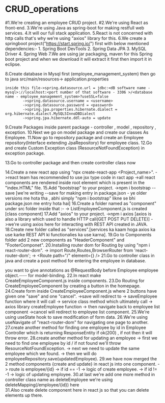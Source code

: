 # CRUD_operations
#1.We're creating an employee CRUD project.
#2.We're using React as front-end.
3.We're using Java as spring-boot for making restfull web services.
4.It will our full stack application.
5.React is not concerned with http calls that's why we're using "axios" library for this.
6.We create a springboot project("https://start.spring.io/") first with below mentioned dependencies:-
	1. Spring Boot DevTools
	2. Spring Data JPA
	3. MySQL Driver
	4. Spring Web
7.We are using jar packaging, maven for this Spring boot project and when we download it will extract it first then import it in eclipse.


8.Create database in Mysql first (employee_management_system) then go to java src/main/resources-> application.properties

	inside this file->spring.datasource.url = jdbc:<dB software name - mysql>://localhost:<port number of that software - 3306 >/<database name - employee_management_system>?useSSL=false
			->spring.datasource.username = <username>
			->spring.datasource.password = <password>
			->spring.jpa.properties.hibernate.dialect = org.hibernate.dialect.MySQL5InnoDBDialect
			->spring.jpa.hibernate.ddl-auto = update
9.Create Packages inside parent package - controller , model , repository , exception.
10.Next we go on model package and create our classes As Employee.
11.Now go to repository package and create an Employee repository(Interface extending JpaRepository) for employee class.
12.Go and create Custom Exception class (ResourceNotFoundException) in exception package.

13.Go to controller package and then create controller class now 

14.Create a new react app using "npx create-react-app <Project_name>".
	->react team has recommended to use jsx type code in ract app 
	->all react components are rendered inside root element which is present in the "index.HTML" file.
15.Add "bootstrap" to your project.
	->npm i bootstrap --save     [we're writing --save for making entry in package.json - ye older versions me hota tha , 
					abhi simply "npm i bootstrap" likne se bhi package.json me entry hota hai]
16.Create a folder named as "component" under src folder inside that :-
			-> ListEmployeeComponent.js is created [class component]
17.Add "axios" to your project.
	->npm i axios [axios is also a library which used to handle HTTP call(GET POST PUT DELETE)]
	->we're using axios here for interacting with REST API created in JAVA.
18.Create new folder called as "services".[services ka kaam hoga axios ka use karke REST API ki functionalies ka use karna].
19.Go to Components folder add 2 new components as "HeaderComponent" and "FooterComponet".
20.Installing router dom for Routing by using "npm i react-router-dom".
	-> import Route,Routes,BrowserRouter from 'react-router-dom';
	-> <BrowserRouter>
          	<HeaderComponent />
           	     <Routes>
          	    	<Route path="/" element={<EmployeeList />} />
                     </Routes>
          	<FooterComponent />
      	   </BrowserRouter>
21.Go to controller class in java and create a post method for entering the employee in database.

you want to give annotations as @RequestBody before Employee employee object.---- for model-binding. 
22.In react make CreateEmployeeComponent.js inside components.
23.Do Routing for CreateEmployeeComponent by creating a button in the homepage.
24.Create form inside CreateEmployeeComponent.js where 2 buttons have given one "save" and one "cancel".
		->save will redirect to -> saveEmployee function where it will call -> service class method which ultimately call -> axios library createEmployee function -> then navigate 					back to employee list component
		->cancel will redirect to employee list component.
25.We're using useState hook to save modification of form data.
26.We're using useNavigate of "react-router-dom" for navigating one page to another.
27.create another method for finding one employee by id in Employee Controller which is returning ResponseEntity<Employee> if ok(200) , if not then it will throw error.
28.create another method for updating an employee 
	-> first we need to find one employee by id / if not found we'll throw ResourceNotFoundException.
	-> next we need to update the same employee which we found. 
	-> then we will do employeeRepository.save(updatedEmployee).
29.we have now merged the 2 method components {create and update} in react js into one component.
	-> route is employee/{id}
		-> if id == -1 -> logic of create employee.
		-> if id != -1 -> logic of updating employee.
30.at last we're add one more method in controller class name as deleteEmployee we're using deleteMapping(/employee/{id}) here  
31.Also create delete component here in react js so that you can delete elements up there.
